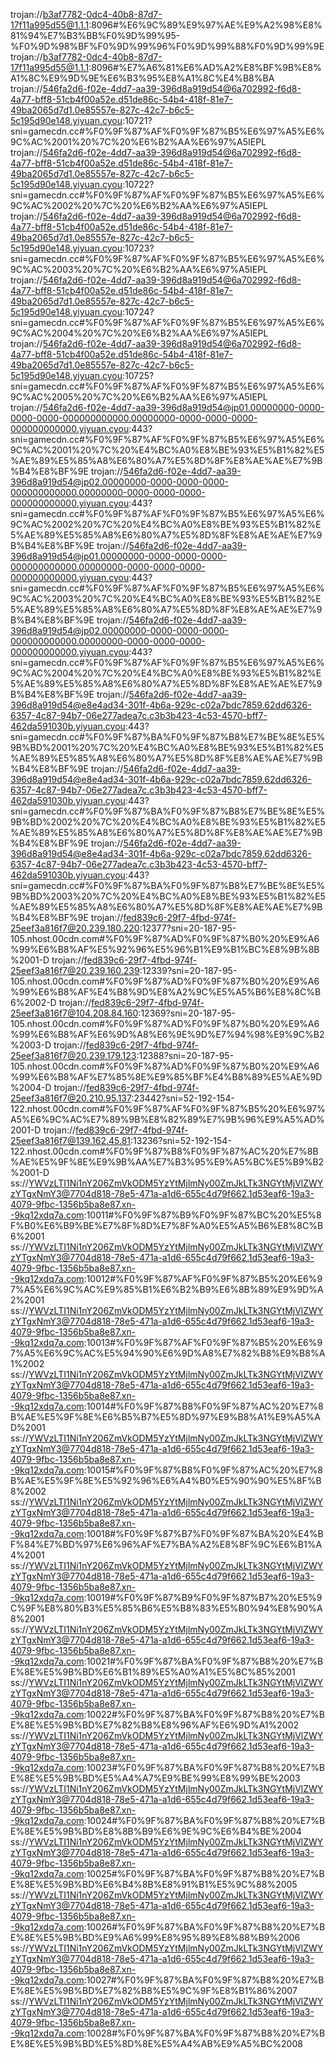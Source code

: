 trojan://b3af7782-0dc4-40b8-87d7-17f11a995d55@1.1.1:8096#%E6%9C%89%E9%97%AE%E9%A2%98%E8%81%94%E7%B3%BB%F0%9D%99%95-%F0%9D%98%BF%F0%9D%99%96%F0%9D%99%88%F0%9D%99%9E
trojan://b3af7782-0dc4-40b8-87d7-17f11a995d55@1.1.1:8096#%E7%A6%81%E6%AD%A2%E8%BF%9B%E8%A1%8C%E9%9D%9E%E6%B3%95%E8%A1%8C%E4%B8%BA
trojan://546fa2d6-f02e-4dd7-aa39-396d8a919d54@6a702992-f6d8-4a77-bff8-51cb4f00a52e.d51de86c-54b4-418f-81e7-49ba2065d7d1.0e85557e-827c-42c7-b6c5-5c195d90e148.yiyuan.cyou:10721?sni=gamecdn.cc#%F0%9F%87%AF%F0%9F%87%B5%E6%97%A5%E6%9C%AC%2001%20%7C%20%E6%B2%AA%E6%97%A5IEPL
trojan://546fa2d6-f02e-4dd7-aa39-396d8a919d54@6a702992-f6d8-4a77-bff8-51cb4f00a52e.d51de86c-54b4-418f-81e7-49ba2065d7d1.0e85557e-827c-42c7-b6c5-5c195d90e148.yiyuan.cyou:10722?sni=gamecdn.cc#%F0%9F%87%AF%F0%9F%87%B5%E6%97%A5%E6%9C%AC%2002%20%7C%20%E6%B2%AA%E6%97%A5IEPL
trojan://546fa2d6-f02e-4dd7-aa39-396d8a919d54@6a702992-f6d8-4a77-bff8-51cb4f00a52e.d51de86c-54b4-418f-81e7-49ba2065d7d1.0e85557e-827c-42c7-b6c5-5c195d90e148.yiyuan.cyou:10723?sni=gamecdn.cc#%F0%9F%87%AF%F0%9F%87%B5%E6%97%A5%E6%9C%AC%2003%20%7C%20%E6%B2%AA%E6%97%A5IEPL
trojan://546fa2d6-f02e-4dd7-aa39-396d8a919d54@6a702992-f6d8-4a77-bff8-51cb4f00a52e.d51de86c-54b4-418f-81e7-49ba2065d7d1.0e85557e-827c-42c7-b6c5-5c195d90e148.yiyuan.cyou:10724?sni=gamecdn.cc#%F0%9F%87%AF%F0%9F%87%B5%E6%97%A5%E6%9C%AC%2004%20%7C%20%E6%B2%AA%E6%97%A5IEPL
trojan://546fa2d6-f02e-4dd7-aa39-396d8a919d54@6a702992-f6d8-4a77-bff8-51cb4f00a52e.d51de86c-54b4-418f-81e7-49ba2065d7d1.0e85557e-827c-42c7-b6c5-5c195d90e148.yiyuan.cyou:10725?sni=gamecdn.cc#%F0%9F%87%AF%F0%9F%87%B5%E6%97%A5%E6%9C%AC%2005%20%7C%20%E6%B2%AA%E6%97%A5IEPL
trojan://546fa2d6-f02e-4dd7-aa39-396d8a919d54@jp01.00000000-0000-0000-0000-000000000000.00000000-0000-0000-0000-000000000000.yiyuan.cyou:443?sni=gamecdn.cc#%F0%9F%87%AF%F0%9F%87%B5%E6%97%A5%E6%9C%AC%2001%20%7C%20%E4%BC%A0%E8%BE%93%E5%B1%82%E5%AE%89%E5%85%A8%E6%80%A7%E5%8D%8F%E8%AE%AE%E7%9B%B4%E8%BF%9E
trojan://546fa2d6-f02e-4dd7-aa39-396d8a919d54@jp02.00000000-0000-0000-0000-000000000000.00000000-0000-0000-0000-000000000000.yiyuan.cyou:443?sni=gamecdn.cc#%F0%9F%87%AF%F0%9F%87%B5%E6%97%A5%E6%9C%AC%2002%20%7C%20%E4%BC%A0%E8%BE%93%E5%B1%82%E5%AE%89%E5%85%A8%E6%80%A7%E5%8D%8F%E8%AE%AE%E7%9B%B4%E8%BF%9E
trojan://546fa2d6-f02e-4dd7-aa39-396d8a919d54@jp01.00000000-0000-0000-0000-000000000000.00000000-0000-0000-0000-000000000000.yiyuan.cyou:443?sni=gamecdn.cc#%F0%9F%87%AF%F0%9F%87%B5%E6%97%A5%E6%9C%AC%2003%20%7C%20%E4%BC%A0%E8%BE%93%E5%B1%82%E5%AE%89%E5%85%A8%E6%80%A7%E5%8D%8F%E8%AE%AE%E7%9B%B4%E8%BF%9E
trojan://546fa2d6-f02e-4dd7-aa39-396d8a919d54@jp02.00000000-0000-0000-0000-000000000000.00000000-0000-0000-0000-000000000000.yiyuan.cyou:443?sni=gamecdn.cc#%F0%9F%87%AF%F0%9F%87%B5%E6%97%A5%E6%9C%AC%2004%20%7C%20%E4%BC%A0%E8%BE%93%E5%B1%82%E5%AE%89%E5%85%A8%E6%80%A7%E5%8D%8F%E8%AE%AE%E7%9B%B4%E8%BF%9E
trojan://546fa2d6-f02e-4dd7-aa39-396d8a919d54@e8e4ad34-301f-4b6a-929c-c02a7bdc7859.62dd6326-6357-4c87-94b7-06e277adea7c.c3b3b423-4c53-4570-bff7-462da591030b.yiyuan.cyou:443?sni=gamecdn.cc#%F0%9F%87%BA%F0%9F%87%B8%E7%BE%8E%E5%9B%BD%2001%20%7C%20%E4%BC%A0%E8%BE%93%E5%B1%82%E5%AE%89%E5%85%A8%E6%80%A7%E5%8D%8F%E8%AE%AE%E7%9B%B4%E8%BF%9E
trojan://546fa2d6-f02e-4dd7-aa39-396d8a919d54@e8e4ad34-301f-4b6a-929c-c02a7bdc7859.62dd6326-6357-4c87-94b7-06e277adea7c.c3b3b423-4c53-4570-bff7-462da591030b.yiyuan.cyou:443?sni=gamecdn.cc#%F0%9F%87%BA%F0%9F%87%B8%E7%BE%8E%E5%9B%BD%2002%20%7C%20%E4%BC%A0%E8%BE%93%E5%B1%82%E5%AE%89%E5%85%A8%E6%80%A7%E5%8D%8F%E8%AE%AE%E7%9B%B4%E8%BF%9E
trojan://546fa2d6-f02e-4dd7-aa39-396d8a919d54@e8e4ad34-301f-4b6a-929c-c02a7bdc7859.62dd6326-6357-4c87-94b7-06e277adea7c.c3b3b423-4c53-4570-bff7-462da591030b.yiyuan.cyou:443?sni=gamecdn.cc#%F0%9F%87%BA%F0%9F%87%B8%E7%BE%8E%E5%9B%BD%2003%20%7C%20%E4%BC%A0%E8%BE%93%E5%B1%82%E5%AE%89%E5%85%A8%E6%80%A7%E5%8D%8F%E8%AE%AE%E7%9B%B4%E8%BF%9E
trojan://fed839c6-29f7-4fbd-974f-25eef3a816f7@20.239.180.220:12377?sni=20-187-95-105.nhost.00cdn.com#%F0%9F%87%AD%F0%9F%87%B0%20%E9%A6%99%E6%B8%AF%E5%92%96%E5%96%B1%E9%B1%BC%E8%9B%8B%2001-D
trojan://fed839c6-29f7-4fbd-974f-25eef3a816f7@20.239.160.239:12339?sni=20-187-95-105.nhost.00cdn.com#%F0%9F%87%AD%F0%9F%87%B0%20%E9%A6%99%E6%B8%AF%E4%B8%9D%E8%A2%9C%E5%A5%B6%E8%8C%B6%2002-D
trojan://fed839c6-29f7-4fbd-974f-25eef3a816f7@104.208.84.160:12369?sni=20-187-95-105.nhost.00cdn.com#%F0%9F%87%AD%F0%9F%87%B0%20%E9%A6%99%E6%B8%AF%E6%9D%A8%E6%9E%9D%E7%94%98%E9%9C%B2%2003-D
trojan://fed839c6-29f7-4fbd-974f-25eef3a816f7@20.239.179.123:12388?sni=20-187-95-105.nhost.00cdn.com#%F0%9F%87%AD%F0%9F%87%B0%20%E9%A6%99%E6%B8%AF%E7%85%8E%E9%85%BF%E4%B8%89%E5%AE%9D%2004-D
trojan://fed839c6-29f7-4fbd-974f-25eef3a816f7@20.210.95.137:23442?sni=52-192-154-122.nhost.00cdn.com#%F0%9F%87%AF%F0%9F%87%B5%20%E6%97%A5%E6%9C%AC%E7%89%9B%E8%82%89%E7%9B%96%E9%A5%AD%2001-D
trojan://fed839c6-29f7-4fbd-974f-25eef3a816f7@139.162.45.81:13236?sni=52-192-154-122.nhost.00cdn.com#%F0%9F%87%B8%F0%9F%87%AC%20%E7%8B%AE%E5%9F%8E%E9%9B%AA%E7%B3%95%E9%A5%BC%E5%B9%B2%2001-D
ss://YWVzLTI1Ni1nY206ZmVkODM5YzYtMjlmNy00ZmJkLTk3NGYtMjVlZWYzYTgxNmY3@7704d818-78e5-471a-a1d6-655c4d79f662.1d53eaf6-19a3-4079-9fbc-1356b5ba8e87.xn--9kq12xdq7a.com:10011#%F0%9F%87%B9%F0%9F%87%BC%20%E5%8F%B0%E6%B9%BE%E7%8F%8D%E7%8F%A0%E5%A5%B6%E8%8C%B6%2001
ss://YWVzLTI1Ni1nY206ZmVkODM5YzYtMjlmNy00ZmJkLTk3NGYtMjVlZWYzYTgxNmY3@7704d818-78e5-471a-a1d6-655c4d79f662.1d53eaf6-19a3-4079-9fbc-1356b5ba8e87.xn--9kq12xdq7a.com:10012#%F0%9F%87%AF%F0%9F%87%B5%20%E6%97%A5%E6%9C%AC%E9%85%B1%E6%B2%B9%E6%8B%89%E9%9D%A2%2001
ss://YWVzLTI1Ni1nY206ZmVkODM5YzYtMjlmNy00ZmJkLTk3NGYtMjVlZWYzYTgxNmY3@7704d818-78e5-471a-a1d6-655c4d79f662.1d53eaf6-19a3-4079-9fbc-1356b5ba8e87.xn--9kq12xdq7a.com:10013#%F0%9F%87%AF%F0%9F%87%B5%20%E6%97%A5%E6%9C%AC%E5%94%90%E6%9D%A8%E7%82%B8%E9%B8%A1%2002
ss://YWVzLTI1Ni1nY206ZmVkODM5YzYtMjlmNy00ZmJkLTk3NGYtMjVlZWYzYTgxNmY3@7704d818-78e5-471a-a1d6-655c4d79f662.1d53eaf6-19a3-4079-9fbc-1356b5ba8e87.xn--9kq12xdq7a.com:10014#%F0%9F%87%B8%F0%9F%87%AC%20%E7%8B%AE%E5%9F%8E%E6%B5%B7%E5%8D%97%E9%B8%A1%E9%A5%AD%2001
ss://YWVzLTI1Ni1nY206ZmVkODM5YzYtMjlmNy00ZmJkLTk3NGYtMjVlZWYzYTgxNmY3@7704d818-78e5-471a-a1d6-655c4d79f662.1d53eaf6-19a3-4079-9fbc-1356b5ba8e87.xn--9kq12xdq7a.com:10015#%F0%9F%87%B8%F0%9F%87%AC%20%E7%8B%AE%E5%9F%8E%E5%92%96%E6%A4%B0%E5%90%90%E5%8F%B8%2002
ss://YWVzLTI1Ni1nY206ZmVkODM5YzYtMjlmNy00ZmJkLTk3NGYtMjVlZWYzYTgxNmY3@7704d818-78e5-471a-a1d6-655c4d79f662.1d53eaf6-19a3-4079-9fbc-1356b5ba8e87.xn--9kq12xdq7a.com:10018#%F0%9F%87%B7%F0%9F%87%BA%20%E4%BF%84%E7%BD%97%E6%96%AF%E7%BA%A2%E8%8F%9C%E6%B1%A4%2001
ss://YWVzLTI1Ni1nY206ZmVkODM5YzYtMjlmNy00ZmJkLTk3NGYtMjVlZWYzYTgxNmY3@7704d818-78e5-471a-a1d6-655c4d79f662.1d53eaf6-19a3-4079-9fbc-1356b5ba8e87.xn--9kq12xdq7a.com:10019#%F0%9F%87%B9%F0%9F%87%B7%20%E5%9C%9F%E8%80%B3%E5%85%B6%E5%B8%83%E5%B0%94%E8%90%A8%2001
ss://YWVzLTI1Ni1nY206ZmVkODM5YzYtMjlmNy00ZmJkLTk3NGYtMjVlZWYzYTgxNmY3@7704d818-78e5-471a-a1d6-655c4d79f662.1d53eaf6-19a3-4079-9fbc-1356b5ba8e87.xn--9kq12xdq7a.com:10021#%F0%9F%87%BA%F0%9F%87%B8%20%E7%BE%8E%E5%9B%BD%E6%B1%89%E5%A0%A1%E5%8C%85%2001
ss://YWVzLTI1Ni1nY206ZmVkODM5YzYtMjlmNy00ZmJkLTk3NGYtMjVlZWYzYTgxNmY3@7704d818-78e5-471a-a1d6-655c4d79f662.1d53eaf6-19a3-4079-9fbc-1356b5ba8e87.xn--9kq12xdq7a.com:10022#%F0%9F%87%BA%F0%9F%87%B8%20%E7%BE%8E%E5%9B%BD%E7%82%B8%E8%96%AF%E6%9D%A1%2002
ss://YWVzLTI1Ni1nY206ZmVkODM5YzYtMjlmNy00ZmJkLTk3NGYtMjVlZWYzYTgxNmY3@7704d818-78e5-471a-a1d6-655c4d79f662.1d53eaf6-19a3-4079-9fbc-1356b5ba8e87.xn--9kq12xdq7a.com:10023#%F0%9F%87%BA%F0%9F%87%B8%20%E7%BE%8E%E5%9B%BD%E5%A4%A7%E9%BE%99%E8%99%BE%2003
ss://YWVzLTI1Ni1nY206ZmVkODM5YzYtMjlmNy00ZmJkLTk3NGYtMjVlZWYzYTgxNmY3@7704d818-78e5-471a-a1d6-655c4d79f662.1d53eaf6-19a3-4079-9fbc-1356b5ba8e87.xn--9kq12xdq7a.com:10024#%F0%9F%87%BA%F0%9F%87%B8%20%E7%BE%8E%E5%9B%BD%E8%8B%B9%E6%9E%9C%E6%B4%BE%2004
ss://YWVzLTI1Ni1nY206ZmVkODM5YzYtMjlmNy00ZmJkLTk3NGYtMjVlZWYzYTgxNmY3@7704d818-78e5-471a-a1d6-655c4d79f662.1d53eaf6-19a3-4079-9fbc-1356b5ba8e87.xn--9kq12xdq7a.com:10025#%F0%9F%87%BA%F0%9F%87%B8%20%E7%BE%8E%E5%9B%BD%E6%B4%8B%E8%91%B1%E5%9C%88%2005
ss://YWVzLTI1Ni1nY206ZmVkODM5YzYtMjlmNy00ZmJkLTk3NGYtMjVlZWYzYTgxNmY3@7704d818-78e5-471a-a1d6-655c4d79f662.1d53eaf6-19a3-4079-9fbc-1356b5ba8e87.xn--9kq12xdq7a.com:10026#%F0%9F%87%BA%F0%9F%87%B8%20%E7%BE%8E%E5%9B%BD%E9%A6%99%E8%95%89%E8%88%B9%2006
ss://YWVzLTI1Ni1nY206ZmVkODM5YzYtMjlmNy00ZmJkLTk3NGYtMjVlZWYzYTgxNmY3@7704d818-78e5-471a-a1d6-655c4d79f662.1d53eaf6-19a3-4079-9fbc-1356b5ba8e87.xn--9kq12xdq7a.com:10027#%F0%9F%87%BA%F0%9F%87%B8%20%E7%BE%8E%E5%9B%BD%E7%82%B8%E5%9C%9F%E8%B1%86%2007
ss://YWVzLTI1Ni1nY206ZmVkODM5YzYtMjlmNy00ZmJkLTk3NGYtMjVlZWYzYTgxNmY3@7704d818-78e5-471a-a1d6-655c4d79f662.1d53eaf6-19a3-4079-9fbc-1356b5ba8e87.xn--9kq12xdq7a.com:10028#%F0%9F%87%BA%F0%9F%87%B8%20%E7%BE%8E%E5%9B%BD%E5%8D%8E%E5%A4%AB%E9%A5%BC%2008
